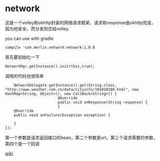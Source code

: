 # network
这是一个volley和okhttp封装的网络请求框架，请求和response由okhttp完成，因为他安全，而分发则交给volley.

you can use with gradle

    compile 'com.merlin.network:network:1.0.0

首先要初始化一下 

    NetworkMgr.getInstance().init(this,true);
 
调用的代码也很简单
                    
        NetworkDelegate.getInstance().get(String.class, "http://www.weather.com.cn/data/cityinfo/101010100.html", new HashMap<String, Object>(), new CallBack<String>() {
                            @Override
                            public void onResponse(String response) {
                            }
        @Override
        public void onFailure(Exception exception) {

        }
    });
                
                
                
第一个参数是请求返回接口的bean，第二个参数是url，第三个请求需要的参数，第四个是一个回调
 
[wiki](https://github.com/merlin720/network/blob/master/README.md)
